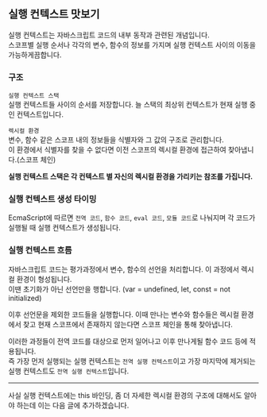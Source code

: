 ## 실행 컨텍스트 맛보기
실행 컨텍스트는 자바스크립트 코드의 내부 동작과 관련된 개념입니다.<br>
스코프별 실행 순서나 각각의 변수, 함수의 정보를 가지며 실행 컨텍스트 사이의 이동을 가능하게끔합니다.
<br>

### 구조
`실행 컨텍스트 스택`<br>
실행 컨텍스트들 사이의 순서를 저장합니다. 늘 스택의 최상위 컨텍스트가 현재 실행 중인 컨텍스트입니다.<br>

`렉시컬 환경`<br>
변수, 함수 같은 스코프 내의 정보들을 식별자와 그 값의 구조로 관리합니다.<br>
이 환경에서 식별자를 찾을 수 없다면 이전 스코프의 렉시컬 환경에 접근하여 찾아냅니다.(스코프 체인)<br>

**실행 컨텍스트 스택은 각 컨텍스트 별 자신의 렉시컬 환경을 가리키는 참조를 가집니다.**<br>

### 실행 컨텍스트 생성 타이밍
EcmaScript에 따르면 `전역 코드`, `함수 코드`, `eval 코드`, `모듈 코드`로 나눠지며 각 코드가 실행될 때 실행 컨텍스트가 생성됩니다. <br>

### 실행 컨텍스트 흐름
자바스크립트 코드는 평가과정에서 변수, 함수의 선언을 처리합니다. 이 과정에서 렉시컬 환경이 형성됩니다.<br> 이땐 초기화가 아닌 선언만을 행합니다. (var = undefined, let, const = not initialized)<br>

이후 선언문을 제외한 코드들을 실행합니다. 이때 만나는 변수와 함수들은 렉시컬 환경에서 찾고 현재 스코프에서 존재하지 않는다면 스코프 체인을 통해 찾아냅니다.<br>

이러한 과정들이 전역 코드를 대상으로 먼저 일어나고 이후 만나게될 함수 코드 등에 적용됩니다.<br>
즉 가장 먼저 실행되는 실행 컨텍스트는 `전역 실행 컨텍스트`이고 가장 마지막에 제거되는 실행 컨텍스트도 `전역 실행 컨텍스트`입니다.<br>

---

사실 실행 컨텍스트에는 this 바인딩, 좀 더 자세한 렉시컬 환경의 구조에 대해서도 알아야 하는데 이는 다음 글에 추가하겠습니다.